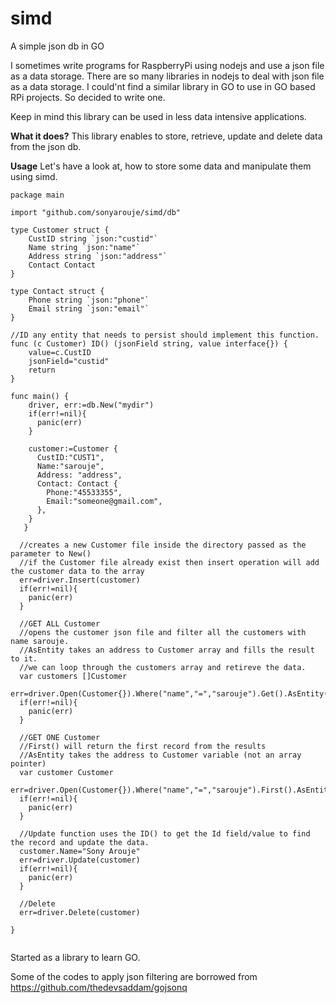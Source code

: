 # simd
A simple json db in GO

I sometimes write programs for RaspberryPi using nodejs and use a json file as a data storage. There are so many libraries in nodejs to deal with json file as a data storage. I could'nt find a similar library in GO to use in GO based RPi projects. So decided to write one.

Keep in mind this library can be used in less data intensive applications.

**What it does?**
This library enables to store, retrieve, update and delete data from the json db.

**Usage**
Let's have a look at, how to store some data and manipulate them using simd.

```
package main

import "github.com/sonyarouje/simd/db"

type Customer struct {
	CustID string `json:"custid"`
	Name string `json:"name"`
	Address string `json:"address"`
	Contact Contact
}

type Contact struct {
	Phone string `json:"phone"`
	Email string `json:"email"`
}

//ID any entity that needs to persist should implement this function.
func (c Customer) ID() (jsonField string, value interface{}) {
	value=c.CustID
	jsonField="custid"
	return
}

func main() {
    driver, err:=db.New("mydir")
    if(err!=nil){
      panic(err)
    }
  
    customer:=Customer {
      CustID:"CUST1",
      Name:"sarouje",
      Address: "address",
      Contact: Contact {
        Phone:"45533355",
        Email:"someone@gmail.com",
      },
    }    
   }

  //creates a new Customer file inside the directory passed as the parameter to New()
  //if the Customer file already exist then insert operation will add the customer data to the array
  err=driver.Insert(customer)
  if(err!=nil){
    panic(err)
  }
  
  //GET ALL Customer
  //opens the customer json file and filter all the customers with name sarouje.
  //AsEntity takes an address to Customer array and fills the result to it.
  //we can loop through the customers array and retireve the data.
  var customers []Customer
  err=driver.Open(Customer{}).Where("name","=","sarouje").Get().AsEntity(&customers)
  if(err!=nil){
    panic(err)
  }
  
  //GET ONE Customer
  //First() will return the first record from the results 
  //AsEntity takes the address to Customer variable (not an array pointer)
  var customer Customer
  err=driver.Open(Customer{}).Where("name","=","sarouje").First().AsEntity(&customer)
  if(err!=nil){
    panic(err)
  }
  
  //Update function uses the ID() to get the Id field/value to find the record and update the data.
  customer.Name="Sony Arouje"
  err=driver.Update(customer)
  if(err!=nil){
    panic(err)
  }
  
  //Delete
  err=driver.Delete(customer)
  
}
  
```



Started as a library to learn GO.

Some of the codes to apply json filtering are borrowed from https://github.com/thedevsaddam/gojsonq
